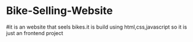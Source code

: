 # Bike-Selling-Website
#it is an website that seels bikes.it is build using html,css,javascript so it is just an frontend project
